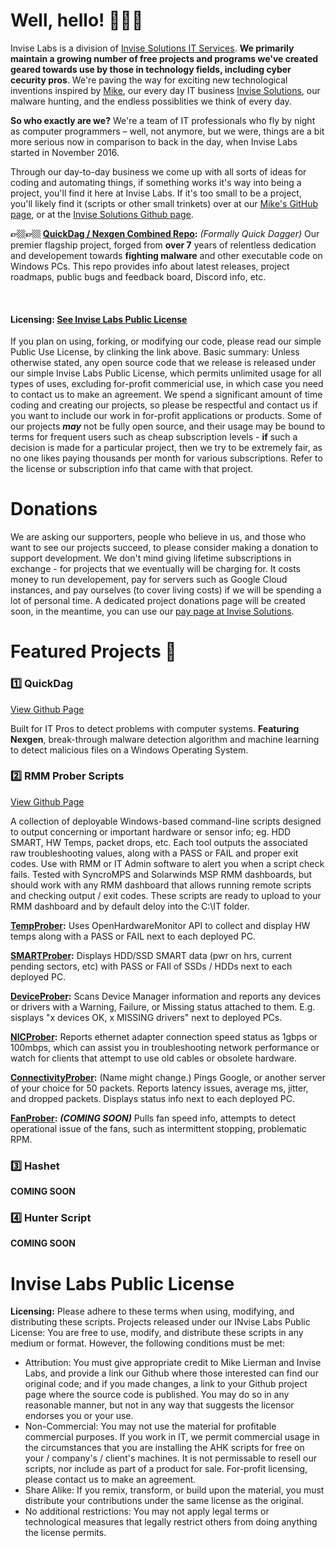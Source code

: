 # Well, hello! 👨🏽‍💻
Invise Labs is a division of [Invise Solutions IT Services](https://invisesolutions.com/). **We primarily maintain a growing number of free projects and programs we've created geared towards use by those in technology fields, including cyber cecurity pros**. We're paving the way for exciting new technological inventions inspired by [Mike](https://github.com/MNLierman), our every day IT business [Invise Solutions](https://invisesolutions.com), our malware hunting, and the endless possiblities we think of every day.

**So who exactly are we?** We're a team of IT professionals who fly by night as computer programmers – well, not anymore, but we were, things are a bit more serious now in comparison to back in the day, when Invise Labs started in November 2016.

Through our day-to-day business we come up with all sorts of ideas for coding and automating things, if something works it's way into being a project, you'll find it here at Invise Labs. If it's too small to be a project, you'll likely find it (scripts or other small trinkets) over at our [Mike's GitHub page](https://github.com/MNLierman), or at the [Invise Solutions Github page](https://github.com/InviseSolutions/).

**👉🏼👉🏼 [QuickDag / Nexgen Combined Repo](https://github.com/InviseLabs/QuickDag-Nexgen-Public/):** *(Formally Quick Dagger)* Our premier flagship project, forged from **over 7** years of relentless dedication and developement towards **fighting malware** and other executable code on Windows PCs. This repo provides info about latest releases, project roadmaps, public bugs and feedback board, Discord info, etc.

­
#### Licensing: **[See Invise Labs Public License](https://github.com/inviselabs/README.md#InviseLabsPublicLicense)**
If you plan on using, forking, or modifying our code, please read our simple Public Use License, by clinking the link above. Basic summary: Unless otherwise stated, any open source code that we release is released under our simple Invise Labs Public License, which permits unlimited usage for all types of uses, excluding for-profit commericial use, in which case you need to contact us to make an agreement. We spend a significant amount of time coding and creating our projects, so please be respectful and contact us if you want to include our work in for-profit applications or products. Some of our projects ***may***  not be fully open source, and their usage may be bound to terms for frequent users such as cheap subscription levels - **if** such a decision is made for a particular project, then we try to be extremely fair, as no one likes paying thousands per month for various subscriptions. Refer to the license or subscription info that came with that project.


# Donations
We are asking our supporters, people who believe in us, and those who want to see our projects succeed, to please consider making a donation to support development. We don't mind giving lifetime subscriptions in exchange - for projects that we eventually will be charging for. It costs money to run developement, pay for servers such as Google Cloud instances, and pay ourselves (to cover living costs) if we will be spending a lot of personal time. A dedicated project donations page will be created soon, in the meantime, you can use our [pay page at Invise Solutions](https://invisesolutions.com/pay).


# Featured Projects 💽
### 1️⃣ QuickDag
[View Github Page](https://github.com/InviseLabs/QuickDag-Nexgen-Public)

Built for IT Pros to detect problems with computer systems. **Featuring Nexgen**, break-through malware detection algorithm and machine learning to detect malicious files on a Windows Operating System.

### 2️⃣ RMM Prober Scripts
[View Github Page](https://github.com/InviseLabs/RMMProberScripts)

A collection of deployable Windows-based command-line scripts designed to output concerning or important hardware or sensor info; eg. HDD SMART, HW Temps, packet drops, etc. Each tool outputs the associated raw troubleshooting values, along with a PASS or FAIL and proper exit codes. Use with RMM or IT Admin software to alert you when a script check fails. Tested with SyncroMPS and Solarwinds MSP RMM dashboards, but should work with any RMM dashboard that allows running remote scripts and checking output / exit codes. These scripts are ready to upload to your RMM dashboard and by default deloy into the C:\IT folder.

**[TempProber](https://github.com/InviseLabs/RMMProberScripts-TempProber):** Uses OpenHardwareMonitor API to collect and display HW temps along with a PASS or FAIL next to each deployed PC.

**[SMARTProber](https://github.com/InviseLabs/RMMProberScripts-SMARTProber):** Displays HDD/SSD SMART data (pwr on hrs, current pending sectors, etc) with PASS or FAIl of SSDs / HDDs next to each deployed PC.

**[DeviceProber](https://github.com/InviseLabs/RMMProberScripts-DeviceProber):** Scans Device Manager information and reports any devices or drivers with a Warning, Failure, or Missing status attached to them. E.g. sisplays "x devices OK, x MISSING drivers" next to deployed PCs.

**[NICProber](https://github.com/InviseLabs/RMMProberScripts-NICProber):** Reports ethernet adapter connection speed status as 1gbps or 100mbps, which can assist you in troubleshooting network performance or watch for clients that attempt to use old cables or obsolete hardware.

**[ConnectivityProber](https://github.com/InviseLabs/RMMProberScripts-ConnectivityProber):** (Name might change.) Pings Google, or another server of your choice for 50 packets. Reports latency issues, average ms, jitter, and dropped packets. Displays status info next to each deployed PC.

**[FanProber](https://github.com/InviseLabs/RMMProberScripts-FanProber):** ***(COMING SOON)*** Pulls fan speed info, attempts to detect operational issue of the fans, such as intermittent stopping, problematic RPM.


### 3️⃣ Hashet
**COMING SOON**

### 4️⃣ Hunter Script
**COMING SOON**

# Invise Labs Public License
 **Licensing:**
  Please adhere to these terms when using, modifying, and distributing these scripts.
Projects released under our INvise Labs Public License: You are free to use, modify, and distribute these scripts in any medium or format. However, the following conditions must be met:
 - Attribution: You must give appropriate credit to Mike Lierman and Invise Labs, and provide a link our Github where those interested can find our original code; and if you made changes, a link to your Github project page where the source code is published. You may do so in any reasonable manner, but not in any way that suggests the licensor endorses you or your use.
 - Non-Commercial: You may not use the material for profitable commercial purposes. If you work in IT, we permit commercial usage in the circumstances that you are installing the AHK scripts for free on your / company's / client's machines. It is not permissable to resell our scripts, nor include as part of a product for sale. For-profit licensing, please contact us to make an agreement.
 - Share Alike: If you remix, transform, or build upon the material, you must distribute your contributions under the same license as the original.
 - No additional restrictions: You may not apply legal terms or technological measures that legally restrict others from doing anything the license permits.

<!--
**Here are some ideas to get you started:**

🙋‍♀️ A short introduction - what is your organization all about?
🌈 Contribution guidelines - how can the community get involved?
👩‍💻 Useful resources - where can the community find your docs? Is there anything else the community should know?
🍿 Fun facts - what does your team eat for breakfast?
🧙 Remember, you can do mighty things with the power of [Markdown](https://docs.github.com/github/writing-on-github/getting-started-with-writing-and-formatting-on-github/basic-writing-and-formatting-syntax)
-->
